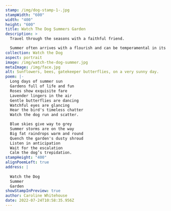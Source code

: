 ```yaml
---
stamp: /img/dog-stamp-1-.jpg
stampWidth: "600"
width: "400"
height: "600"
title: Watch The Dog Summers Garden
description: >
  Travel through the seasons with a faithful friend. 

  Summer often arrives with a flourish and can be temperamental in its duration but the longer brighter days are always welcome.
collection: Watch the Dog
aspect: portrait
image: /img/watch-the-dog-summer.jpg
metaImage: /img/face.jpg
alt: Sunflowers, bees, gatekeeper butterflies, on a very sunny day.
poem: |-
  Long days of summer sun
  Gardens full of life and fun
  Roses show exquisite fare 
  Lavender lingers in the air
  Gentle butterflies are dancing
  Watchful eyes are glancing
  Hear the bird's timeless chatter
  Watch the dog run and scatter.

  Blue skies give way to grey
  Summer storms are on the way
  Big fat raindrops warm and round
  Quench the garden's dusty shroud
  Listen in anticipation 
  Wait for the escalation
  Calm the dog’s trepidation.
stampHeight: "400"
alignPoemLeft: true
address: |
  
  Watch the Dog 
  Summer
  Garden
showStampInPreview: true
author: Caroline Whitehouse
date: 2022-07-24T10:58:35.956Z
---
```

